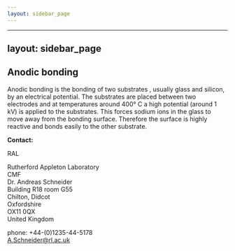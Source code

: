 ```yaml
---
layout: sidebar_page
---
```


---
layout: sidebar_page
---

## Anodic bonding

Anodic bonding is the bonding of two substrates , usually glass and silicon, by an electrical potential. The substrates are placed between two electrodes and at temperatures around 400° C a high potential (around 1 kV) is applied to the substrates. This forces sodium ions in the glass to move away from the bonding surface. Therefore the surface is highly reactive and bonds easily to the other substrate.
<!--break-->
__Contact:__

RAL

Rutherford Appleton Laboratory  
CMF  
Dr. Andreas Schneider  
Building R18 room G55   
Chilton, Didcot  
Oxfordshire   
OX11 0QX   
United Kingdom

phone: +44-(0)1235-44-5178  
A.Schneider@rl.ac.uk